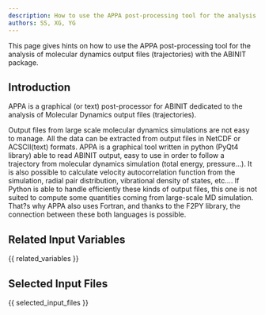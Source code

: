 ```yaml
---
description: How to use the APPA post-processing tool for the analysis of molecular dynamics output files (trajectories)
authors: SS, XG, YG
---
```

<!--- This is the source file for this topics. Can be edited. -->

This page gives hints on how to use the APPA post-processing tool for the analysis of molecular dynamics
output files (trajectories) with the ABINIT package.

## Introduction

APPA is a graphical (or text) post-processor for ABINIT dedicated to the
analysis of Molecular Dynamics output files (trajectories).

Output files from large scale molecular dynamics simulations are not easy to
manage. All the data can be extracted from output files in NetCDF or
ACSCII(text) formats. APPA is a graphical tool written in python (PyQt4
library) able to read ABINIT output, easy to use in order to follow a
trajectory from molecular dynamics simulation (total energy, pressure...). It
is also possible to calculate velocity autocorrelation function from the
simulation, radial pair distribution, vibrational density of states, etc....
If Python is able to handle efficiently these kinds of output files, this one
is not suited to compute some quantities coming from large-scale MD
simulation. That?s why APPA also uses Fortran, and thanks to the F2PY library,
the connection between these both languages is possible.



## Related Input Variables

{{ related_variables }}

## Selected Input Files

{{ selected_input_files }}

